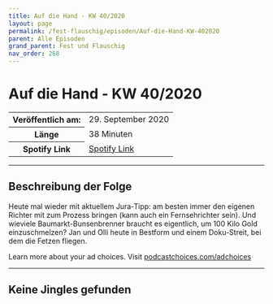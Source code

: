 ```yaml
---
title: Auf die Hand - KW 40/2020 
layout: page
permalink: /fest-flauschig/episoden/Auf-die-Hand-KW-402020
parent: Alle Episoden
grand_parent: Fest und Flauschig
nav_order: 268
---
```


# Auf die Hand - KW 40/2020 
<table class="resp-table dcf-table dcf-table-responsive dcf-table-bordered dcf-table-striped dcf-w-100%">
                    <tbody>
                        <tr>
                            <th scope="row">Veröffentlich am:</th>
                            <td data-label="Veröffentlich am:">29. September 2020</td>
                        </tr>
                        <tr>
                            <th scope="row">Länge </th>
                            <td data-label="Länge ">38 Minuten</td>
                        </tr><tr>
                                <th scope="row">Spotify Link</th>
                                <td data-label="Spotify Link"><a href="https://open.spotify.com/episode/7eKcFVR7fvNyoX93RkGRE9">Spotify Link</a></td>
                            </tr></tbody>
                </table>

***

## Beschreibung der Folge

<div>
<p>Heute mal wieder mit aktuellem Jura-Tipp: am besten immer den eigenen Richter mit zum Prozess bringen (kann auch ein Fernsehrichter sein). Und wieviele Baumarkt-Bunsenbrenner braucht es eigentlich, um 100 Kilo Gold einzuschmelzen? Jan und Olli heute in Bestform und einem Doku-Streit, bei dem die Fetzen fliegen.</p><p> </p><p>Learn more about your ad choices. Visit <a href="https://podcastchoices.com/adchoices">podcastchoices.com/adchoices</a></p>  
</div>

***

## Keine Jingles gefunden